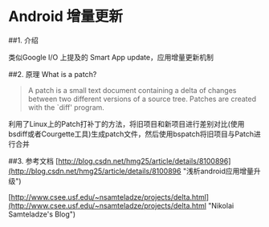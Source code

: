 Android 增量更新
======

##1. 介绍

类似Google I/O 上提及的 Smart App update，应用增量更新机制

##2. 原理
What is a patch?

>  A patch is a small text document containing a delta of changes between two
different versions of a source tree. Patches are created with the `diff'
program.

利用了Linux上的Patch打补丁的方法，将旧项目和新项目进行差别对比(使用bsdiff或者Courgette工具)生成patch文件，然后使用bspatch将旧项目与Patch进行合并

##3. 参考文档
[http://blog.csdn.net/hmg25/article/details/8100896](http://blog.csdn.net/hmg25/article/details/8100896 "浅析android应用增量升级")

[http://www.csee.usf.edu/~nsamteladze/projects/delta.html](http://www.csee.usf.edu/~nsamteladze/projects/delta.html "Nikolai Samteladze's Blog")